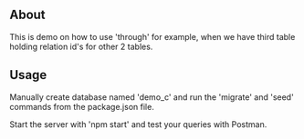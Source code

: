 ## About

This is demo on how to use 'through' for example, when we have third table holding relation id's for other 2 tables.

## Usage

Manually create database named 'demo_c' and run the 'migrate' and 'seed' commands from the package.json file.

Start the server with 'npm start' and test your queries with Postman.
